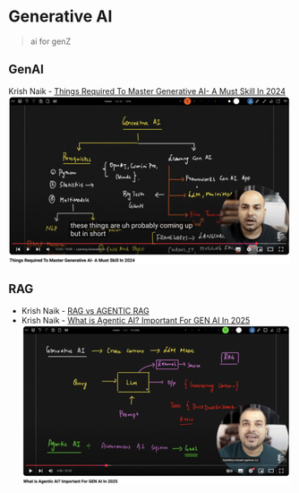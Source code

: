 # Generative AI
> ai for genZ

## GenAI
Krish Naik - [Things Required To Master Generative AI- A Must Skill In 2024](https://youtu.be/HEHUpBO8UVc?list=PLA1lVIthbM1D5I6r5uY2K89X1KD2w5LNh)
![genai](/AI/Tech/!/genai-krish.png)

## RAG

- Krish Naik - [RAG vs AGENTIC RAG](https://www.youtube.com/watch?v=HodCjnGv8Ag)
- Krish Naik - [What is Agentic AI? Important For GEN AI In 2025](https://youtu.be/xOS0BhhdUbo?t=270)
![rag](/AI/Tech/!/rag-krish.png)
